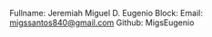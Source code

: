 Fullname: Jeremiah Miguel D. Eugenio
Block: <block>
Email: migssantos840@gmail.com
Github: MigsEugenio